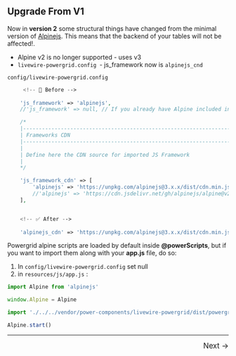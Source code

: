 ## Upgrade From V1

Now in **version 2** some structural things have changed from the minimal version of [Alpinejs](https://alpinejs.dev/). This means that the backend of your tables will not be affected!.

  - Alpine v2 is no longer supported - uses v3
  - `livewire-powergrid.config `- js_framework now is `alpinejs_cnd`

`config/livewire-powergrid.config`

```php
     <!-- 🚫 Before -->
     
    'js_framework' => 'alpinejs',
    //'js_framework' => null, // If you already have Alpine included in your project

    /*
    |--------------------------------------------------------------------------
    | Frameworks CDN
    |--------------------------------------------------------------------------
    |
    | Define here the CDN source for imported JS Framework
    |
    */

    'js_framework_cdn' => [
        'alpinejs' => 'https://unpkg.com/alpinejs@3.x.x/dist/cdn.min.js',
        //'alpinejs' => 'https://cdn.jsdelivr.net/gh/alpinejs/alpine@v2.8.2/dist/alpine.min.js' //Alpine 2.8
    ],


    <!-- ✅ After -->
    
    'alpinejs_cdn' => 'https://unpkg.com/alpinejs@3.x.x/dist/cdn.min.js', null, // If you already have Alpine included in your project

```

Powergrid alpine scripts are loaded by default inside **@powerScripts**, but if you want to import them along with your **app.js** file, do so:

1. In `config/livewire-powergrid.config` set null
2. in `resources/js/app.js` :

```javascript
import Alpine from 'alpinejs'

window.Alpine = Alpine

import './../../vendor/power-components/livewire-powergrid/dist/powergrid'

Alpine.start()
```

<hr />
<footer style="float: right; font-size: larger">
    <span><a style="text-decoration: none;" href="#/get-started/demo?id=demo">Next →</a></span>
</footer>

